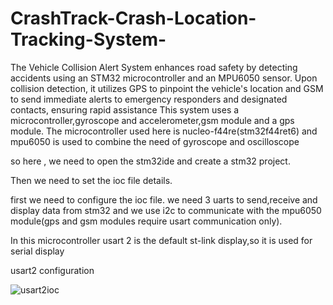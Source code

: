 # CrashTrack-Crash-Location-Tracking-System-
The Vehicle Collision Alert System enhances road safety by detecting accidents using an STM32 microcontroller and an MPU6050 sensor. Upon collision detection, it utilizes GPS to pinpoint the vehicle's location and GSM to send immediate alerts to emergency responders and designated contacts, ensuring rapid assistance
This system uses a microcontroller,gyroscope and accelerometer,gsm module and a gps module.
The microcontroller used here is nucleo-f44re(stm32f44ret6) and mpu6050 is used to combine the need of gyroscope and oscilloscope


so here , we need to open the stm32ide and create a stm32 project.

Then we need to set the ioc file details.

first we need to configure the ioc file.
we need 3 uarts to send,receive and display data from stm32 and we use i2c to communicate with the mpu6050 module(gps and gsm modules require usart communication only).

In this microcontroller usart 2 is the default st-link display,so it is used for serial display

usart2 configuration

![usart2ioc](https://github.com/user-attachments/assets/5d5f8b28-a4eb-4cd7-a23f-09c2862e8fdc)

